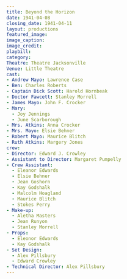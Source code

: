 ```yaml
---
title: Beyond the Horizon
date: 1941-04-08
closing_date: 1941-04-11
layout: productions
featured_image:
image_caption:
image_credit:
playbill:
category:
Theatre: Theatre Jacksonville
Venue: Little Theatre
cast:
- Andrew Mayo: Lawrence Case
- Ben: Charles Roberts
- Captain Dick Scott: Harold Hornbeak
- Doctor Fawcett: Stanley Morrell
- James Mayo: John F. Crocker
- Mary:
  - Joy Jennings
  - June Scarborough
- Mrs. Atkins: Anna Crocker
- Mrs. Mayo: Elsie Behner
- Robert Mayo: Maurice Blitch
- Ruth Atkins: Margery Jones
crew:
- Director: Edward J. Crowley
- Assistant to Director: Margaret Pumpelly
- Crew Assistant:
  - Eleanor Edwards
  - Elsie Behner
  - Jean Goshorn
  - Kay Godshalk
  - Malcolm Hoagland
  - Maurice Blitch
  - Stokes Perry
- Make-up:
  - Aletha Masters
  - Jean Runyon
  - Stanley Morrell
- Props:
  - Eleonor Edwards
  - Kay Godshalk
- Set Design:
  - Alex Pillsbury
  - Edward Crowley
- Technical Director: Alex Pillsbury
---
```

